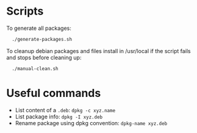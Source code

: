
# Scripts

To generate all packages:
```sh
  ./generate-packages.sh
```

To cleanup debian packages and files install in /usr/local if the script fails and stops before cleaning up:
```sh
  ./manual-clean.sh
```


# Useful commands

* List content of a `.deb`: `dpkg -c xyz.name`
* List package info: `dpkg -I xyz.deb`
* Rename package using dpkg convention: `dpkg-name xyz.deb`